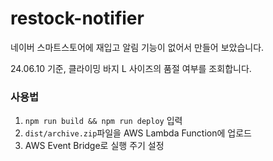 # restock-notifier

네이버 스마트스토어에 재입고 알림 기능이 없어서 만들어 보았습니다.

24.06.10 기준, 클라이밍 바지 L 사이즈의 품절 여부를 조회합니다.

### 사용법

1. `npm run build && npm run deploy` 입력
2. `dist/archive.zip`파일을 AWS Lambda Function에 업로드
3. AWS Event Bridge로 실행 주기 설정

